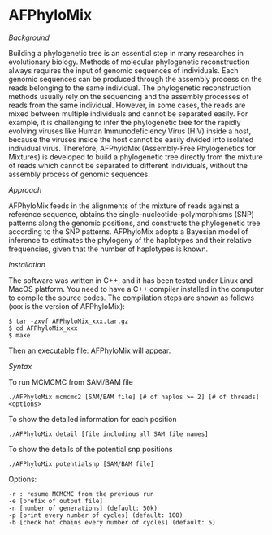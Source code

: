 # AFPhyloMix

*Background*

Building a phylogenetic tree is an essential step in many researches in evolutionary biology. Methods of molecular phylogenetic reconstruction always requires the input of genomic sequences of individuals. Each genomic sequences can be produced through the assembly process on the reads belonging to the same individual. The phylogenetic reconstruction methods usually rely on the sequencing and the assembly processes of reads from the same individual. However, in some cases, the reads are mixed between multiple individuals and cannot be separated easily. For example, it is challenging to infer the phylogenetic tree for the rapidly evolving viruses like Human Immunodeficiency Virus (HIV) inside a host, because the viruses inside the host cannot be easily divided into isolated individual virus.
Therefore, AFPhyloMix (Assembly-Free Phylogenetics for Mixtures) is developed to build a phylogenetic tree directly from the mixture of reads which cannot be separated to different individuals, without the assembly process of genomic sequences.

*Approach*

AFPhyloMix feeds in the alignments of the mixture of reads against a reference sequence, obtains the single-nucleotide-polymorphisms (SNP) patterns along the genomic positions, and constructs the phylogenetic tree according to the SNP patterns. AFPhyloMix adopts a Bayesian model of inference to estimates the phylogeny of the haplotypes and their relative frequencies, given that the number of haplotypes is known. 

*Installation*

The software was written in C++, and it has been tested under Linux and MacOS platform. You need
to have a C++ compiler installed in the computer to compile the source codes. The compilation steps
are shown as follows (xxx is the version of AFPhyloMix):

```
$ tar -zxvf AFPhyloMix_xxx.tar.gz
$ cd AFPhyloMix_xxx
$ make
```

Then an executable file: AFPhyloMix will appear. 

*Syntax*

To run MCMCMC from SAM/BAM file
```
./AFPhyloMix mcmcmc2 [SAM/BAM file] [# of haplos >= 2] [# of threads] <options>
```

To show the detailed information for each position
```
./AFPhyloMix detail [file including all SAM file names]
```

To show the details of the potential snp positions
```
./AFPhyloMix potentialsnp [SAM/BAM file]
```

Options:
```
-r : resume MCMCMC from the previous run
-e [prefix of output file]
-n [number of generations] (default: 50k)
-p [print every number of cycles] (default: 100)
-b [check hot chains every number of cycles] (default: 5)
```
